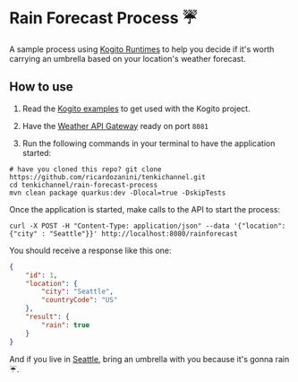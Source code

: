 # Rain Forecast Process :umbrella:

A sample process using [Kogito Runtimes](https://github.com/kiegroup/kogito-runtimes) to help you decide if it's worth carrying an umbrella based on your location's weather forecast.

## How to use

1. Read the [Kogito examples](https://github.com/kiegroup/kogito-examples) to get used with the Kogito project.

2. Have the [Weather API Gateway](../weather-api-gateway) ready on port `8081` 

3. Run the following commands in your terminal to have the application started:

```shell
# have you cloned this repo? git clone https://github.com/ricardozanini/tenkichannel.git
cd tenkichannel/rain-forecast-process
mvn clean package quarkus:dev -Dlocal=true -DskipTests
```

Once the application is started, make calls to the API to start the process:

```shell
curl -X POST -H "Content-Type: application/json" --data '{"location": {"city" : "Seattle"}}' http://localhost:8080/rainforecast
```

You should receive a response like this one:

```json
{
    "id": 1,
    "location": {
        "city": "Seattle",
        "countryCode": "US"
    },
    "result": {
        "rain": true
    }
}
```

And if you live in [Seattle](https://en.wikipedia.org/wiki/Seattle), bring an umbrella with you because it's gonna rain :umbrella:.
